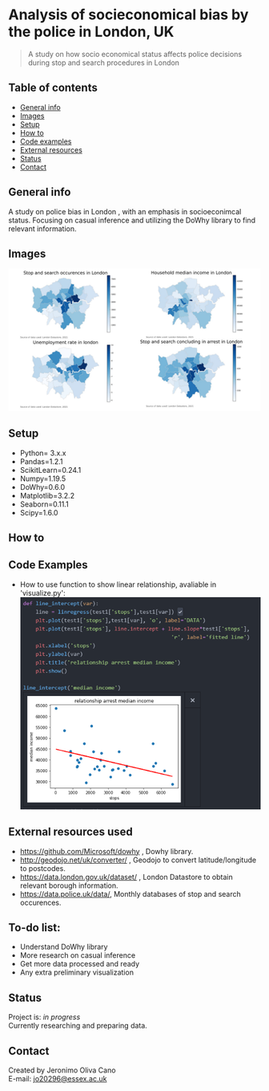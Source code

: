 # Analysis of socieconomical bias by the police in London, UK
> A study on how socio economical status affects police decisions during stop and search procedures in London

## Table of contents
* [General info](#general-info)
* [Images](#images)
* [Setup](#setup)
* [How to](#how-to)
* [Code examples](#code-examples)
* [External resources](#external-resources-used)
* [Status](#status)
* [Contact](#contact)

## General info
A study on police bias in London , with an emphasis in socioeconimcal status. Focusing on casual inference and utilizing the DoWhy library to find relevant information.

## Images
![Examples](./chloropleth/pjimage.jpg)

## Setup
* Python= 3.x.x
* Pandas=1.2.1
* ScikitLearn=0.24.1
* Numpy=1.19.5
* DoWhy=0.6.0
* Matplotlib=3.2.2
* Seaborn=0.11.1
* Scipy=1.6.0

## How to

## Code Examples
* How to use function to show linear relationship, avaliable in 'visualize.py':
![linear](./Examples/linreg_example.PNG)

## External resources used 
* https://github.com/Microsoft/dowhy , Dowhy library.
* http://geodojo.net/uk/converter/ , Geodojo to convert latitude/longitude to postcodes.
* https://data.london.gov.uk/dataset/ , London Datastore to obtain relevant borough information.
* https://data.police.uk/data/,  Monthly databases of stop and search occurences.

## To-do list:
* Understand DoWhy library
* More research on casual inference
* Get more data processed and ready
* Any extra preliminary visualization

## Status
Project is: _in progress_<br/>
Currently researching and preparing data.


## Contact
Created by Jeronimo Oliva Cano <br/> E-mail: jo20296@essex.ac.uk

